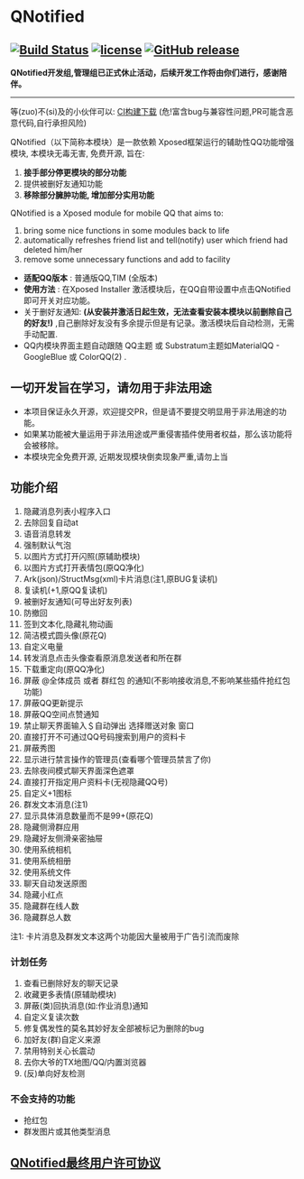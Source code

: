 # QNotified

[![Build Status](https://apk.qwq2333.top/job/QNotified/badge/icon)](https://apk.qwq2333.top/job/QNotified/)
[![license](https://img.shields.io/github/license/qwq233/QNotified.svg)](https://www.gnu.org/licenses/gpl-3.0.en.html)
[![GitHub release](https://img.shields.io/github/release/qwq233/QNotified.svg)](https://github.com/qwq233/QNotified/releases/latest)  
---

**QNotified开发组,管理组已正式休止活动，后续开发工作将由你们进行，感谢陪伴。**

---

等(zuo)不(si)及的小伙伴可以: [CI构建下载](https://apk.qwq2333.top/job/QNotified/) (危!富含bug与兼容性问题,PR可能含恶意代码,自行承担风险)

QNotified（以下简称本模块）是一款依赖 Xposed框架运行的辅助性QQ功能增强模块, 本模块无毒无害, 免费开源, 旨在:  

1. **接手部分停更模块的部分功能**
2. 提供被删好友通知功能
3. **移除部分臃肿功能, 增加部分实用功能**

QNotified is a Xposed module for mobile QQ that aims to:

1. bring some nice functions in some modules back to life
2. automatically refreshes friend list and tell(notify) user which friend had deleted him/her
3. remove some unnecessary functions and add to facility

- **适配QQ版本** : 普通版QQ,TIM (全版本)
- **使用方法** : 在Xposed Installer 激活模块后，在QQ自带设置中点击QNotified即可开关对应功能。
- 关于删好友通知:  **(从安装并激活日起生效，无法查看安装本模块以前删除自己的好友!)** ,自己删除好友没有多余提示但是有记录。激活模块后自动检测，无需手动配置.
- QQ内模块界面主题自动跟随 QQ主题 或 Substratum主题如MaterialQQ - GoogleBlue 或 ColorQQ(2) .  

## 一切开发旨在学习，请勿用于非法用途

- 本项目保证永久开源，欢迎提交PR，但是请不要提交明显用于非法用途的功能。
- 如果某功能被大量运用于非法用途或严重侵害插件使用者权益，那么该功能将会被移除。
- 本模块完全免费开源, 近期发现模块倒卖现象严重,请勿上当

## 功能介绍

1. 隐藏消息列表小程序入口
2. 去除回复自动at
3. 语音消息转发
4. 强制默认气泡
5. 以图片方式打开闪照(原辅助模块)
6. 以图片方式打开表情包(原QQ净化)
7. Ark(json)/StructMsg(xml)卡片消息(注1,原BUG复读机)
8. 复读机(+1,原QQ复读机)
9. 被删好友通知(可导出好友列表)
10. 防撤回
11. 签到文本化,隐藏礼物动画
12. 简洁模式圆头像(原花Q)
13. 自定义电量
14. 转发消息点击头像查看原消息发送者和所在群
15. 下载重定向(原QQ净化)
16. 屏蔽 \@全体成员 或者 群红包 的通知(不影响接收消息,不影响某些插件抢红包功能)
17. 屏蔽QQ更新提示
18. 屏蔽QQ空间点赞通知
19. 禁止聊天界面输入＄自动弹出 选择赠送对象 窗口
20. 直接打开不可通过QQ号码搜索到用户的资料卡
21. 屏蔽秀图
22. 显示进行禁言操作的管理员(查看哪个管理员禁言了你)
23. 去除夜间模式聊天界面深色遮罩
24. 直接打开指定用户资料卡(无视隐藏QQ号)
25. 自定义+1图标
26. 群发文本消息(注1)
27. 显示具体消息数量而不是99+(原花Q)
28. 隐藏侧滑群应用
29. 隐藏好友侧滑亲密抽屉
30. 使用系统相机
31. 使用系统相册
32. 使用系统文件
33. 聊天自动发送原图
34. 隐藏小红点
35. 隐藏群在线人数
36. 隐藏群总人数

注1: 卡片消息及群发文本这两个功能因大量被用于广告引流而废除

### 计划任务

1. 查看已删除好友的聊天记录
2. 收藏更多表情(原辅助模块)
3. 屏蔽(类)回执消息(如:作业消息)通知
4. 自定义复读次数
5. 修复偶发性的莫名其妙好友全部被标记为删除的bug
6. 加好友(群)自定义来源
7. 禁用特别关心长震动
8. 去你大爷的TX地图/QQ/内置浏览器
9. (反)单向好友检测

### 不会支持的功能

- 抢红包
- 群发图片或其他类型消息

## [QNotified最终用户许可协议](./app/src/main/assets/eula.txt)
